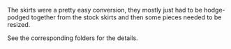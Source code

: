 The skirts were a pretty easy conversion, they mostly just had to be hodge-podged together from the stock skirts and then some pieces needed to be resized.

See the corresponding folders for the details.